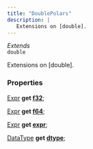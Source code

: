```yaml
---
title: "DoublePolars"
description: |
   Extensions on [double].
---
```

*Extends*  
<code>double</code>

 Extensions on [double].

### Properties
<dl>
<dt>

<span class="dart-code">[Expr] <strong>get [f32](f32)</strong>;</span>
</dt>
<dt>

<span class="dart-code">[Expr] <strong>get [f64](f64)</strong>;</span>
</dt>
<dt>

<span class="dart-code">[Expr] <strong>get [expr](expr)</strong>;</span>
</dt>
<dt>

<span class="dart-code">[DataType] <strong>get [dtype](dtype)</strong>;</span>
</dt>
</dl>


[Expr]: /reference/classes/expr/
[DataType]: /reference/classes/datatype/